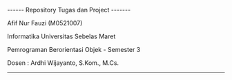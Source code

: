 ------ Repository Tugas dan Project -------

Afif Nur Fauzi (M0521007)



Informatika Universitas Sebelas Maret

Pemrograman Berorientasi Objek - Semester 3

Dosen : Ardhi Wijayanto, S.Kom., M.Cs.






-------------------------------------------

